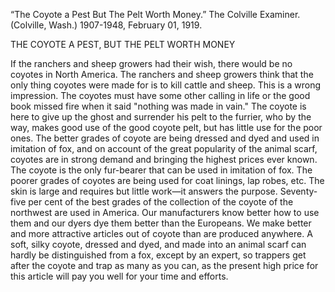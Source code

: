 “The Coyote a Pest But The Pelt Worth Money.” The Colville Examiner. (Colville, Wash.) 1907-1948, February 01, 1919.

THE COYOTE A PEST, BUT THE PELT WORTH MONEY

If the ranchers and sheep growers had their wish, there would be no coyotes in North America. The ranchers and sheep growers think that the only thing coyotes were made for is to kill cattle and sheep. This is a wrong impression. The coyotes must have some other calling in life or the good book missed fire when it said "nothing was made in vain." The coyote is here to give up the ghost and surrender his pelt to the furrier, who by the way, makes good use of the good coyote pelt, but has little use for the poor ones. The better grades of coyote are being dressed and dyed and used in imitation of fox, and on account of the great popularity of the animal scarf, coyotes are in strong demand and bringing the highest prices ever known. The coyote is the only fur-bearer that can be used in imitation of fox. The poorer grades of coyotes are being used for coat linings, lap robes, etc. The skin is large and requires but little work—it answers the purpose. Seventy-five per cent of the best grades of the collection of the coyote of the northwest are used in America. Our manufacturers know better how to use them and our dyers dye them better than the Europeans. We make better and more attractive articles out of coyote than are produced anywhere. A soft, silky coyote, dressed and dyed, and made into an animal scarf can hardly be distinguished from a fox, except by an expert, so trappers get after the coyote and trap as many as you can, as the present high price for this article will pay you well for your time and efforts.
